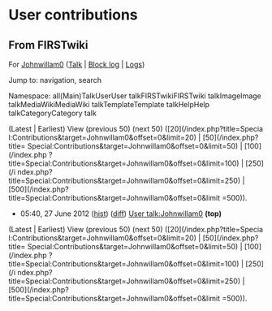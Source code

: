 # User contributions

## From FIRSTwiki

For [Johnwillam0](/index.php?title=User:Johnwillam0&action=edit "User:Johnwillam0") ([Talk](User_talk:Johnwillam0 "User
talk:Johnwillam0") | [Block log](/index.php?title=Special:Log&type=block&page=User:Johnwillam0 "Special:Log") | [Logs](/index.php?title=Special:Log&user=Johnwillam0 "Special:Log"))

Jump to: navigation, search

Namespace: all(Main)TalkUserUser talkFIRSTwikiFIRSTwiki talkImageImage talkMediaWikiMediaWiki talkTemplateTemplate talkHelpHelp talkCategoryCategory talk

(Latest | Earliest) View (previous 50) (next 50) ([20](/index.php?title=Specia
l:Contributions&target=Johnwillam0&offset=0&limit=20) | [50](/index.php?title=
Special:Contributions&target=Johnwillam0&offset=0&limit=50) | [100](/index.php
?title=Special:Contributions&target=Johnwillam0&offset=0&limit=100) | [250](/i
ndex.php?title=Special:Contributions&target=Johnwillam0&offset=0&limit=250) | [500](/index.php?title=Special:Contributions&target=Johnwillam0&offset=0&limit
=500)).

- 05:40, 27 June 2012 ([hist](/index.php?title=User_talk:Johnwillam0&action=history "User talk:Johnwillam0")) ([diff](/index.php?title=User_talk:Johnwillam0&diff=prev&oldid=172064 "User talk:Johnwillam0")) [User talk:Johnwillam0](User_talk:Johnwillam0 "User talk:Johnwillam0") **(top)**

(Latest | Earliest) View (previous 50) (next 50) ([20](/index.php?title=Specia
l:Contributions&target=Johnwillam0&offset=0&limit=20) | [50](/index.php?title=
Special:Contributions&target=Johnwillam0&offset=0&limit=50) | [100](/index.php
?title=Special:Contributions&target=Johnwillam0&offset=0&limit=100) | [250](/i
ndex.php?title=Special:Contributions&target=Johnwillam0&offset=0&limit=250) | [500](/index.php?title=Special:Contributions&target=Johnwillam0&offset=0&limit
=500)).
